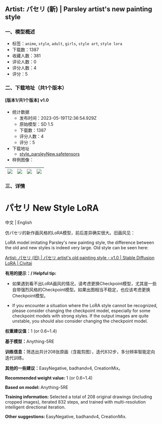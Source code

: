 ## Artist: パセリ (新) | Parsley artist's new painting style
### 一、模型概述

- 标签：`anime`, `style`, `adult`, `girls`, `style art`, `style lora`
- 下载数：1387
- 收藏人数：381
- 评论人数：0
- 评分人数：4
- 评分：5

### 二、下载地址（共1个版本）

#### [版本1/共1个版本] v1.0

- 统计数据
  - 发布时间：2023-05-19T12:36:54.929Z
  - 原始模型：SD 1.5
  - 下载数：1387
  - 评分人数：4
  - 评分：5
- 下载地址
  - [style_parsleyNew.safetensors](https://civitai.com/api/download/models/74927)
- 样例图像：

| <img src="https://image.civitai.com/xG1nkqKTMzGDvpLrqFT7WA/cd1772b9-a0e7-4b9a-8985-188a1650ce45/width=450/837093.jpeg" /> | <img src="https://image.civitai.com/xG1nkqKTMzGDvpLrqFT7WA/0171e29b-dec6-4841-a005-32f734662faa/width=450/837089.jpeg" /> | <img src="https://image.civitai.com/xG1nkqKTMzGDvpLrqFT7WA/ade7fab4-a8cb-4e6f-bf23-458ca495a555/width=450/837092.jpeg" /> | <img src="https://image.civitai.com/xG1nkqKTMzGDvpLrqFT7WA/171bc34e-0c29-4fdf-b8e3-f1e4f0434b45/width=450/837090.jpeg" /> |
| ---- | ---- | ---- | ---- |


### 三、详情
<h1>パセリ New Style LoRA</h1><p>中文 | English</p><p></p><p>仿パセリ的新作画风格的LoRA模型，前后差异确实很大。旧画风见：</p><p>LoRA model imitating Parsley's new painting style, the difference between the old and new styles is indeed very large. Old style can be seen here:</p><p><a target="_blank" rel="ugc" href="https://civitai.com/models/69460/artist-or-artists-old-painting-style">Artist: パセリ (旧) | パセリ artist's old painting style - v1.0 | Stable Diffusion LoRA | Civitai</a></p><p></p><p><strong>有用的提示：/ Helpful tip:</strong></p><ul><li><p>如果遇到看不出LoRA画风的情况，请考虑更换Checkpoint模型，尤其是一些自带强烈风格的Checkpoint模型。如果出图相当不稳定，也应该考虑更换Checkpoint模型。</p></li><li><p>If you encounter a situation where the LoRA style cannot be recognized, please consider changing the checkpoint model, especially for some checkpoint models with strong styles. If the output images are quite unstable, you should also consider changing the checkpoint model.</p></li></ul><p></p><p><strong>权重建议值：</strong>1 (or 0.6~1.4)</p><p><strong>基于模型：</strong>Anything-5RE</p><p><strong>训练信息：</strong>筛选出共计208张原画（含裁剪图），迭代832步，多分辨率智能定向迭代训练。</p><p><strong>其他的一些建议：</strong>EasyNegative, badhandv4, CreationMix。</p><p><strong>Recommended weight value: </strong>1 (or 0.6~1.4)</p><p><strong>Based on model: </strong>Anything-5RE</p><p><strong>Training information: </strong>Selected a total of 208 original drawings (including cropped images), iterated 832 steps, and trained with multi-resolution intelligent directional iteration.</p><p><strong>Other suggestions: </strong>EasyNegative, badhandv4, CreationMix.</p><p><br /></p>